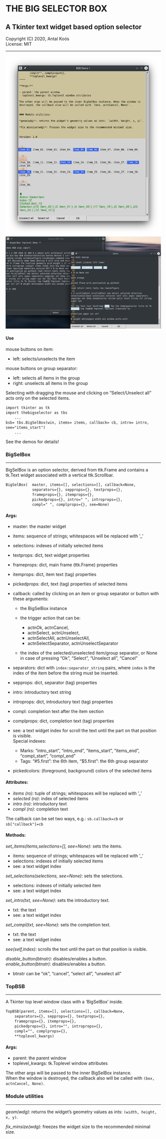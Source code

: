 # THE BIG SELECTOR BOX

## A Tkinter text widget based option selector

Copyright (C) 2020, Antal Koós  
License: MIT

-----

![](screenshot-1.png) ![](screenshot-2.png)

#### Use

mouse buttons on item:

  - left: selects/unselects the item

mouse buttons on group separator:

  - left: selects all items in the group
  - right: unselects all items in the group

Selecting with dragging the mouse and clicking on “Select/Unselect all”
acts only on the selected items.

    import tkinter as tk
    import thebigselector as tbs
        ...
    bsb= tbs.BigSelBox(win, items= items, callback= cb, intro= intro, see="items_start")
        ...

See the demos for details\!

  
  

### BigSelBox

-----

BigSelBox is an option selector, derived from ttk.Frame and contains a
tk.Text widget associated with a vertical ttk.Scrollbar.

    BigSelBox(  master, items=[], selections=[], callback=None,
                separators={}, sepprops={}, textprops={},
                frameprops={}, itemprops={},
                pickedprops={}, intro=" ", introprops={},
                compl=" ", complprops={}, see=None)

#### Args:

  - master: the master widget

  - items: sequence of strings; whitespaces will be replaced with ’\_’

  - selections: indexes of initially selected items

  - textprops: dict, text widget properties

  - frameprops: dict, main frame (ttk.Frame) properties

  - itemprops: dict, item text (tag) properties

  - pickedprops: dict, text (tag) properties of selected items

  - callback: called by clicking on an item or group separator or button
    with these arguments:
    
      - the BigSelBox instance
    
      - the trigger action that can be:
        
          - actnOk, actnCancel,
          - actnSelect, actnUnselect,
          - actnSelectAll, actnUnselectAll,
          - actnSelectSeparator, actnUnselectSeparator
    
      - the index of the selected/unselected item/group separator, or
        None in case of pressing “Ok”, “Select”, “Unselect all”,
        “Cancel”

  - separators: dict with `index:separator_string` pairs, where `index`
    is the index of the item before the string must be inserted.

  - sepprops: dict, separator (tag) properties

  - intro: introductory text string

  - introprops: dict, introductory text (tag) properties

  - compl: completion text after the item section

  - complprops: dict, completion text (tag) properties

  - see: a text widget index for scroll the text until the part on that
    position is visible.  
    Special indexes:
    
      - Marks: “intro\_start”, “intro\_end”, “items\_start”,
        “items\_end”, “compl\_start”, “compl\_end”
      - Tags: “\#5.first”: the 6th item, “$5.first”: the 6th group
        separator

  - pickedcolors: (foreground, background) colors of the selected items

#### Attributes:

  - *items (ro)*: tuple of strings; whitespaces will be replaced with
    ’\_’
  - *selected (ro)*: index of selected items
  - *intro (ro)*: introductory text
  - *compl (ro)*: completion text

The callback can be set two ways, e.g.: `sb.callback=cb` or
`sb["callback"]=cb`

#### Methods:

*set\_items(items,selections=\[\], see=None)*: sets the items.

  - items: sequence of strings; whitespaces will be replaced with ’\_’
  - selections: indexes of initially selected items
  - see: a text widget index

*set\_selections(selections, see=None)*: sets the selections.

  - selections: indexes of initially selected item
  - see: a text widget index

*set\_intro(txt, see=None)*: sets the introductory text.

  - txt: the text
  - see: a text widget index

*set\_compl(txt, see=None)*: sets the completion text.

  - txt: the text
  - see: a text widget index

*see(self,index)*: scrolls the text until the part on that position is
visible.

*disable\_button(btnstr)*: disables/enables a button.  
*enable\_button(btnstr)*: disables/enables a button.

  - btnstr can be “ok”, “cancel”, “select all”, “unselect all”

  
  

### TopBSB

-----

A Tkinter top level window class with a ‘BigSelBox’ inside.

    TopBSB(parent, items=[], selections=[], callback=None,
        separators={}, sepprops={}, textprops={},
        frameprops={}, itemprops={},
        pickedprops={}, intro="", introprops={},
        compl="", complprops={},
        **toplevel_kwargs)

#### Args:

  - parent: the parent window
  - toplevel\_kwargs: tk.Toplevel window attributes

The other args will be passed to the inner BigSelBox instance.  
When the window is destroyed, the callback also will be called with
`(box, actnCancel, None)`.

  
  

### Module utilities

-----

*geom(wdg)*: returns the widget’s geometry values as ints: `(width,
height, x, y)`.

*fix\_minsize(wdg)*: freezes the widget size to the recommended minimal
size.
